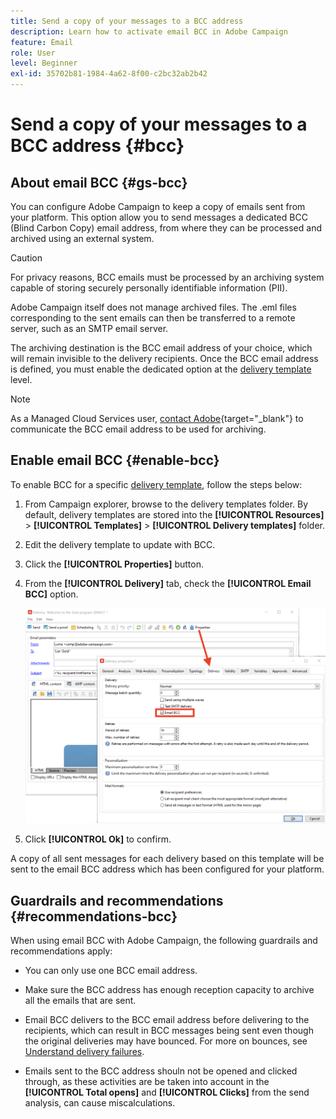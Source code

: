 ```yaml
---
title: Send a copy of your messages to a BCC address
description: Learn how to activate email BCC in Adobe Campaign
feature: Email
role: User
level: Beginner
exl-id: 35702b81-1984-4a62-8f00-c2bc32ab2b42
---
```

# Send a copy of your messages to a BCC address {#bcc}

<!--
>[!NOTE]
>
>This capability is available starting Campaign v8.3. To check your version, refer to [this section](../start/compatibility-matrix.md#how-to-check-your-campaign-version-and-buildversion)-->

## About email BCC {#gs-bcc}

You can configure Adobe Campaign to keep a copy of emails sent from your platform. This option allow you to send messages a dedicated BCC (Blind Carbon Copy) email address, from where they can be processed and archived using an external system.

>[!CAUTION]
>
>For privacy reasons, BCC emails must be processed by an archiving system capable of storing securely personally identifiable information (PII).

Adobe Campaign itself does not manage archived files. The .eml files corresponding to the sent emails can then be transferred to a remote server, such as an SMTP email server.

The archiving destination is the BCC email address of your choice, which will remain invisible to the delivery recipients. Once the BCC email address is defined, you must enable the dedicated option at the [delivery template](create-templates.md) level. 

>[!NOTE]
>
>As a Managed Cloud Services user, [contact Adobe](../start/campaign-faq.md#support){target="_blank"} to communicate the BCC email address to be used for archiving.

## Enable email BCC {#enable-bcc}

To enable BCC for a specific [delivery template](create-templates.md), follow the steps below:

1. From Campaign explorer, browse to the delivery templates folder. By default, delivery templates are stored into the **[!UICONTROL Resources]** > **[!UICONTROL Templates]** > **[!UICONTROL Delivery templates]** folder. 
1. Edit the delivery template to update with BCC.
1. Click the **[!UICONTROL Properties]** button.
1. From the **[!UICONTROL Delivery]** tab, check the **[!UICONTROL Email BCC]** option.

    ![](assets/email-bcc.png)

1. Click **[!UICONTROL Ok]** to confirm.

A copy of all sent messages for each delivery based on this template will be sent to the email BCC address which has been configured for your platform.

## Guardrails and recommendations {#recommendations-bcc}

When using email BCC with Adobe Campaign, the following guardrails and recommendations apply:

* You can only use one BCC email address.

* Make sure the BCC address has enough reception capacity to archive all the emails that are sent.

* Email BCC <!--with Enhanced MTA--> delivers to the BCC email address before delivering to the recipients, which can result in BCC messages being sent even though the original deliveries may have bounced. For more on bounces, see [Understand delivery failures](delivery-failures.md).

* Emails sent to the BCC address shouln not be opened and clicked through, as these activities are be taken into account in the **[!UICONTROL Total opens]** and **[!UICONTROL Clicks]** from the send analysis, can cause miscalculations.

<!--Only successfully sent emails are taken in account, bounces are not.-->
